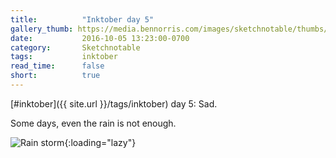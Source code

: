 ```yaml
---
title:          "Inktober day 5"
gallery_thumb: https://media.bennorris.com/images/sketchnotable/thumbs/inktober-day-05.jpg
date:           2016-10-05 13:23:00-0700
category:       Sketchnotable
tags:           inktober
read_time:      false
short:          true
---
```

[#inktober]({{ site.url }}/tags/inktober) day 5: Sad.

Some days, even the rain is not enough.

![Rain storm](https://media.bennorris.com/images/sketchnotable/inktober-2016/inktober-day-05.jpg){:loading="lazy"}
